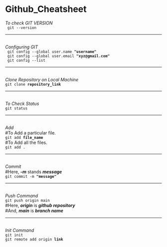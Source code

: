 # Github_Cheatsheet


<!-- To Check GIT VERSION -->
<i>To check GIT VERSION</i><br>
<code> git --version </code>



<hr><br>
<!-- Configuring Git -->
<i>Configuring GIT</i>
<br>
<code> git config --global user.name <b>"username"</b></code>
<br>
<code> git config --global user.email <b>"xyz@gmail.com"</b></code>
<br>
<code> git config --list</code>



<hr><br>
<!-- Clone a Repository on our Local Machine -->
<i>Clone Repository on Local Machine</i>
<br>
<code>git clone <b>repository_link</b></code>



<hr><br>
<!-- Check Status -->
<i>To Check Status</i>
<br>
<code>git status</code>



<hr><br>
<!-- Add new or Changed files in our Working directory to the git staging area -->
<i>Add</i>
<br>
#To Add a particular file.
<br>
<code>git add <b>file_name</b></code>
<br> 
#To Add all the files.
<br>
<code>git add .</code>



<hr><br>
<!-- It is the Record of Change -->
<i>Commit</i>
<br>
#Here, <b><i>-m</i></b> stands <b><i>message</i></b>
<br>
<code>git commit -m <b>"message"</b></code>



<hr><br>
<!-- To push the changes to the remote repository -->
<i>Push Command</i>
<br>
<code>git push origin main</code>
<br>
#Here, <i><b>origin</i></b> is <i><b>github repository</i></b>
<br>
#And, <i><b>main</i></b> is <i><b>branch name</i></b>



<hr><br>
<!-- It is used to create a new git repository -->
<i>Init Command</i>
<br>
<code>git init</code>
<br>
<code>git remote add origin <strong>link</strong></code>